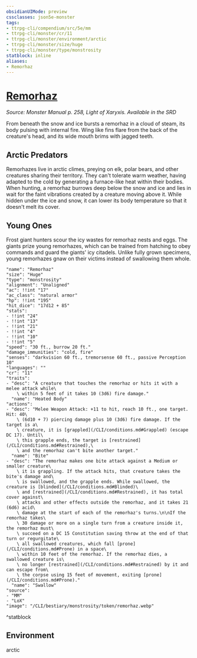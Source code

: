 ```yaml
---
obsidianUIMode: preview
cssclasses: json5e-monster
tags:
- ttrpg-cli/compendium/src/5e/mm
- ttrpg-cli/monster/cr/11
- ttrpg-cli/monster/environment/arctic
- ttrpg-cli/monster/size/huge
- ttrpg-cli/monster/type/monstrosity
statblock: inline
aliases:
- Remorhaz
---
```

# [Remorhaz](CLI/bestiary/monstrosity/remorhaz.md)
*Source: Monster Manual p. 258, Light of Xaryxis. Available in the <span title='Systems Reference Document (5.1)'>SRD</span>*  

From beneath the snow and ice bursts a remorhaz in a cloud of steam, its body pulsing with internal fire. Wing like fins flare from the back of the creature's head, and its wide mouth brims with jagged teeth.

## Arctic Predators

Remorhazes live in arctic climes, preying on elk, polar bears, and other creatures sharing their territory. They can't tolerate warm weather, having adapted to the cold by generating a furnace-like heat within their bodies. When hunting, a remorhaz burrows deep below the snow and ice and lies in wait for the faint vibrations created by a creature moving above it. While hidden under the ice and snow, it can lower its body temperature so that it doesn't melt its cover.

## Young Ones

Frost giant hunters scour the icy wastes for remorhaz nests and eggs. The giants prize young remorhazes, which can be trained from hatching to obey commands and guard the giants' icy citadels. Unlike fully grown specimens, young remorhazes gnaw on their victims instead of swallowing them whole.

```statblock
"name": "Remorhaz"
"size": "Huge"
"type": "monstrosity"
"alignment": "Unaligned"
"ac": !!int "17"
"ac_class": "natural armor"
"hp": !!int "195"
"hit_dice": "17d12 + 85"
"stats":
- !!int "24"
- !!int "13"
- !!int "21"
- !!int "4"
- !!int "10"
- !!int "5"
"speed": "30 ft., burrow 20 ft."
"damage_immunities": "cold, fire"
"senses": "darkvision 60 ft., tremorsense 60 ft., passive Perception 10"
"languages": ""
"cr": "11"
"traits":
- "desc": "A creature that touches the remorhaz or hits it with a melee attack while\
    \ within 5 feet of it takes 10 (3d6) fire damage."
  "name": "Heated Body"
"actions":
- "desc": "Melee Weapon Attack: +11 to hit, reach 10 ft., one target. Hit: 40\
    \ (6d10 + 7) piercing damage plus 10 (3d6) fire damage. If the target is a\
    \ creature, it is [grappled](/CLI/conditions.md#Grappled) (escape DC 17). Until\
    \ this grapple ends, the target is [restrained](/CLI/conditions.md#Restrained),\
    \ and the remorhaz can't bite another target."
  "name": "Bite"
- "desc": "The remorhaz makes one bite attack against a Medium or smaller creature\
    \ it is grappling. If the attack hits, that creature takes the bite's damage and\
    \ is swallowed, and the grapple ends. While swallowed, the creature is [blinded](/CLI/conditions.md#Blinded)\
    \ and [restrained](/CLI/conditions.md#Restrained), it has total cover against\
    \ attacks and other effects outside the remorhaz, and it takes 21 (6d6) acid\
    \ damage at the start of each of the remorhaz's turns.\n\nIf the remorhaz takes\
    \ 30 damage or more on a single turn from a creature inside it, the remorhaz must\
    \ succeed on a DC 15 Constitution saving throw at the end of that turn or regurgitate\
    \ all swallowed creatures, which fall [prone](/CLI/conditions.md#Prone) in a space\
    \ within 10 feet of the remorhaz. If the remorhaz dies, a swallowed creature is\
    \ no longer [restrained](/CLI/conditions.md#Restrained) by it and can escape from\
    \ the corpse using 15 feet of movement, exiting [prone](/CLI/conditions.md#Prone)."
  "name": "Swallow"
"source":
- "MM"
- "LoX"
"image": "/CLI/bestiary/monstrosity/token/remorhaz.webp"
```
^statblock

## Environment

arctic